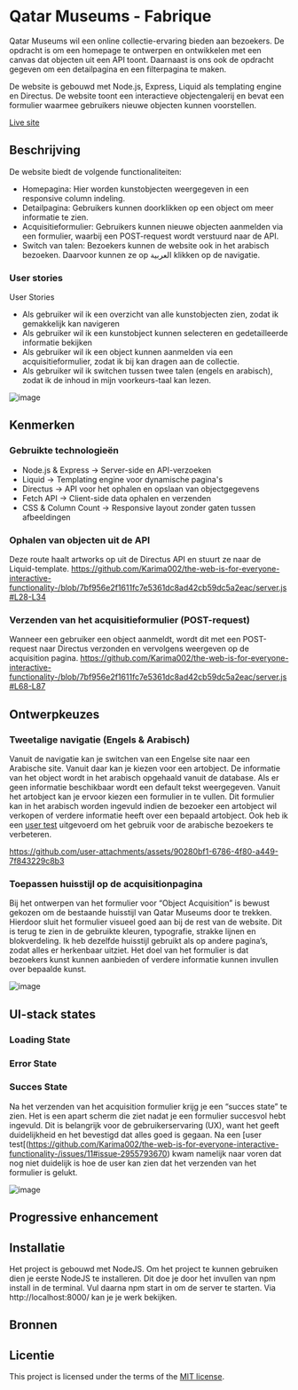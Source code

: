 
# Qatar Museums - Fabrique
Qatar Museums wil een online collectie-ervaring bieden aan bezoekers. De opdracht is om een homepage te ontwerpen en ontwikkelen met een canvas dat objecten uit een API toont. Daarnaast is ons ook de opdracht gegeven om een detailpagina en een filterpagina te maken.

De website is gebouwd met Node.js, Express, Liquid als templating engine en Directus. De website toont een interactieve objectengalerij en bevat een formulier waarmee gebruikers nieuwe objecten kunnen voorstellen.

[Live site](https://the-web-is-for-everyone-interactive-z6p6.onrender.com/)


## Beschrijving

De website biedt de volgende functionaliteiten:

- Homepagina: Hier worden kunstobjecten weergegeven in een responsive column indeling.
- Detailpagina: Gebruikers kunnen doorklikken op een object om meer informatie te zien.
- Acquisitieformulier: Gebruikers kunnen nieuwe objecten aanmelden via een formulier, waarbij een POST-request wordt verstuurd naar de API.
- Switch van talen: Bezoekers kunnen de website ook in het arabisch bezoeken. Daarvoor kunnen ze op العربية klikken op de navigatie.

### User stories
User Stories

- Als gebruiker wil ik een overzicht van alle kunstobjecten zien, zodat ik gemakkelijk kan navigeren
- Als gebruiker wil ik een kunstobject kunnen selecteren en gedetailleerde informatie bekijken
- Als gebruiker wil ik een object kunnen aanmelden via een acquisitieformulier, zodat ik bij kan dragen aan de collectie.
- Als gebruiker wil ik switchen tussen twee talen (engels en arabisch), zodat ik de inhoud in mijn voorkeurs-taal kan lezen.

![image](https://github.com/user-attachments/assets/1aced930-748d-4629-b1ff-303a187d05da)

## Kenmerken
### Gebruikte technologieën

- Node.js & Express → Server-side en API-verzoeken
- Liquid → Templating engine voor dynamische pagina's
- Directus → API voor het ophalen en opslaan van objectgegevens
- Fetch API → Client-side data ophalen en verzenden
- CSS & Column Count → Responsive layout zonder gaten tussen afbeeldingen

### Ophalen van objecten uit de API
Deze route haalt artworks op uit de Directus API en stuurt ze naar de Liquid-template.
https://github.com/Karima002/the-web-is-for-everyone-interactive-functionality-/blob/7bf956e2f1611fc7e5361dc8ad42cb59dc5a2eac/server.js#L28-L34

### Verzenden van het acquisitieformulier (POST-request)
Wanneer een gebruiker een object aanmeldt, wordt dit met een POST-request naar Directus verzonden en vervolgens weergeven op de acquisition pagina.
https://github.com/Karima002/the-web-is-for-everyone-interactive-functionality-/blob/7bf956e2f1611fc7e5361dc8ad42cb59dc5a2eac/server.js#L68-L87


## Ontwerpkeuzes
### Tweetalige navigatie (Engels & Arabisch)
Vanuit de navigatie kan je switchen van een Engelse site naar een Arabische site. Vanuit daar kan je kiezen voor een artobject. De informatie van het object wordt in het arabisch opgehaald vanuit de database. Als er geen informatie beschikbaar wordt een default tekst weergegeven. Vanuit het artobject kan je ervoor kiezen een formulier in te vullen. Dit formulier kan in het arabisch worden ingevuld indien de bezoeker een artobject wil verkopen of verdere informatie heeft over een bepaald artobject. Ook heb ik een [user test](https://github.com/Karima002/the-web-is-for-everyone-interactive-functionality-/issues/16) uitgevoerd om het gebruik voor de arabische bezoekers te verbeteren.

https://github.com/user-attachments/assets/90280bf1-6786-4f80-a449-7f843229c8b3


### Toepassen huisstijl op de acquisitionpagina
Bij het ontwerpen van het formulier voor “Object Acquisition” is bewust gekozen om de bestaande huisstijl van Qatar Museums door te trekken. Hierdoor sluit het formulier visueel goed aan bij de rest van de website. Dit is terug te zien in de gebruikte kleuren, typografie, strakke lijnen en blokverdeling. Ik heb dezelfde huisstijl gebruikt als op andere pagina’s, zodat alles er herkenbaar uitziet. Het doel van het formulier is dat bezoekers kunst kunnen aanbieden of verdere informatie kunnen invullen over bepaalde kunst. 

![image](https://github.com/user-attachments/assets/638b4f94-a7b9-4535-bbfd-43b0b0929ac4)

## UI-stack states

### Loading State

### Error State

### Succes State
Na het verzenden van het acquisition formulier krijg je een “succes state”  te zien. Het is een apart scherm die ziet nadat je een formulier succesvol hebt ingevuld. Dit is belangrijk voor de gebruikerservaring (UX), want het geeft duidelijkheid en het bevestigd dat alles goed is gegaan. Na een [user test[(https://github.com/Karima002/the-web-is-for-everyone-interactive-functionality-/issues/11#issue-2955793670) kwam namelijk naar voren dat nog niet duidelijk is hoe de user kan zien dat het verzenden van het formulier is gelukt. 

![image](https://github.com/user-attachments/assets/1f615669-9414-4b77-a6f7-85189ad3a813)

## Progressive enhancement

## Installatie
<!-- Bij Installatie staat hoe een andere developer aan jouw repo kan werken -->
Het project is gebouwd met NodeJS. Om het project te kunnen gebruiken dien je eerste NodeJS te installeren. Dit doe je door het invullen van npm install in de terminal. Vul daarna npm start in om de server te starten. Via http://localhost:8000/ kan je je werk bekijken. 

## Bronnen

## Licentie

This project is licensed under the terms of the [MIT license](./LICENSE).
